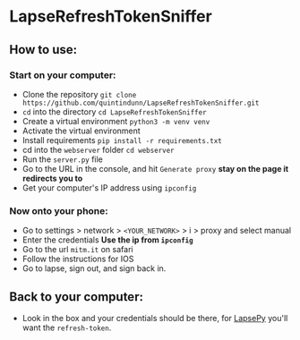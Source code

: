 # LapseRefreshTokenSniffer

## How to use:

### Start on your computer:
* Clone the repository `git clone https://github.com/quintindunn/LapseRefreshTokenSniffer.git`
* `cd` into the directory `cd LapseRefreshTokenSniffer`
* Create a virtual environment `python3 -m venv venv`
* Activate the virtual environment
* Install requirements `pip install -r requirements.txt`
* cd into the `webserver` folder `cd webserver`
* Run the `server.py` file
* Go to the URL in the console, and hit `Generate proxy` **stay on the page it redirects you to**
* Get your computer's IP address using `ipconfig`
  
### Now onto your phone:
* Go to settings > network > `<YOUR_NETWORK>` > i > proxy and select manual
* Enter the credentials **Use the ip from `ipconfig`**
* Go to the url `mitm.it` on safari
* Follow the instructions for IOS
* Go to lapse, sign out, and sign back in.

## Back to your computer:
* Look in the box and your credentials should be there, for [LapsePy](https://github.com/quintindunn/lapsepy/) you'll want the `refresh-token`.
